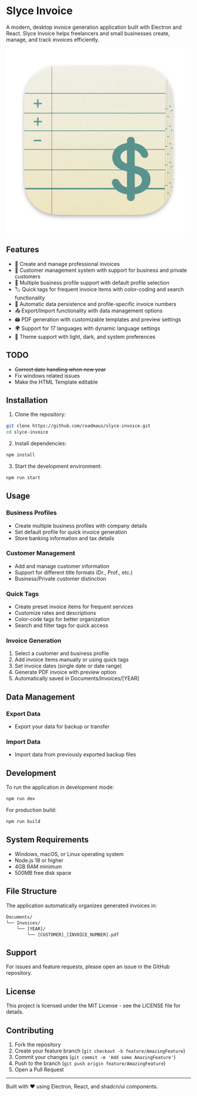 # Slyce Invoice

A modern, desktop invoice generation application built with Electron and React. Slyce Invoice helps freelancers and small businesses create, manage, and track invoices efficiently.

![Slyce Invoice Logo](build/icon.png)

## Features

- 📝 Create and manage professional invoices
- 👥 Customer management system with support for business and private customers
- 💼 Multiple business profile support with default profile selection
- 🏷️ Quick tags for frequent invoice items with color-coding and search functionality
- 💾 Automatic data persistence and profile-specific invoice numbers
- 📤 Export/Import functionality with data management options
- 🖨️ PDF generation with customizable templates and preview settings
- 🌍 Support for 17 languages with dynamic language settings
- 🎨 Theme support with light, dark, and system preferences

## TODO
- ~~Correct date handling when new year~~
- Fix windows related issues
- Make the  HTML Template editable

## Installation

1. Clone the repository:
```bash
git clone https://github.com/roadmaus/slyce-invoice.git
cd slyce-invoice
```

2. Install dependencies:
```bash
npm install
```

3. Start the development environment:
```bash
npm run start
```

## Usage

### Business Profiles
- Create multiple business profiles with company details
- Set default profile for quick invoice generation
- Store banking information and tax details

### Customer Management
- Add and manage customer information
- Support for different title formats (Dr., Prof., etc.)
- Business/Private customer distinction

### Quick Tags
- Create preset invoice items for frequent services
- Customize rates and descriptions
- Color-code tags for better organization
- Search and filter tags for quick access

### Invoice Generation
1. Select a customer and business profile
2. Add invoice items manually or using quick tags
3. Set invoice dates (single date or date range)
4. Generate PDF invoice with preview option
5. Automatically saved in Documents/Invoices/[YEAR]

## Data Management

### Export Data
- Export your data for backup or transfer

### Import Data
- Import data from previously exported backup files

## Development

To run the application in development mode:
```bash
npm run dev
```

For production build:
```bash
npm run build
```

## System Requirements

- Windows, macOS, or Linux operating system
- Node.js 18 or higher
- 4GB RAM minimum
- 500MB free disk space

## File Structure

The application automatically organizes generated invoices in:
```
Documents/
└── Invoices/
    └── [YEAR]/
        └── [CUSTOMER]_[INVOICE_NUMBER].pdf
```

## Support

For issues and feature requests, please open an issue in the GitHub repository.

## License

This project is licensed under the MIT License - see the LICENSE file for details.

## Contributing

1. Fork the repository
2. Create your feature branch (`git checkout -b feature/AmazingFeature`)
3. Commit your changes (`git commit -m 'Add some AmazingFeature'`)
4. Push to the branch (`git push origin feature/AmazingFeature`)
5. Open a Pull Request

---

Built with ❤️ using Electron, React, and shadcn/ui components.
